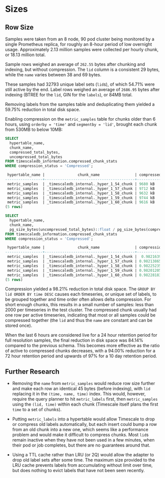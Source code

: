# Sizes

## Row Size

Samples were taken from an 8 node, 90 pod cluster being monitored by a single Prometheus replica, for roughly an
8-hour period of low overnight usage. Approximately 2.13 million samples were collected per hourly chunk, or 18.13
million total.

Sample rows weighed an average of `262.55` bytes after chunking and indexing, but without compression. The `lid`
column is a consistent 29 bytes, while the `name` varies between 38 and 69 bytes.

These samples had 32793 unique label sets (`lid`s), of which 54.71% were still active by the end. Label rows weighed
an average of `2686.95` bytes after indexing (BTREE for the `lid`, GIN for the `labels`), or 84MB total.

Removing labels from the samples table and deduplicating them yielded a 59.75% reduction in total disk space.

Enabling compression on the `metric_samples` table for chunks older than 6 hours, using `orderby = 'time'` and
`segmentby = 'lid'`, brought each chunk from 530MB to below 10MB:

```sql
SELECT
  hypertable_name,
  chunk_name,
  compressed_total_bytes,
  uncompressed_total_bytes
FROM timescaledb_information.compressed_chunk_stats
WHERE compression_status = 'Compressed';

 hypertable_name |               chunk_name                | compressed_total_bytes | uncompressed_total_bytes 
-----------------+-----------------------------------------+------------------------+--------------------------
 metric_samples  | _timescaledb_internal._hyper_1_54_chunk | 9680 kB                | 530 MB
 metric_samples  | _timescaledb_internal._hyper_1_57_chunk | 9712 kB                | 531 MB
 metric_samples  | _timescaledb_internal._hyper_1_58_chunk | 9632 kB                | 530 MB
 metric_samples  | _timescaledb_internal._hyper_1_59_chunk | 9744 kB                | 529 MB
 metric_samples  | _timescaledb_internal._hyper_1_60_chunk | 9616 kB                | 530 MB
(5 rows)

SELECT
  hypertable_name,
  chunk_name,
  pg_size_bytes(uncompressed_total_bytes)::float / pg_size_bytes(compressed_total_bytes) AS compression_ratio
FROM timescaledb_information.compressed_chunk_stats
WHERE compression_status = 'Compressed';

 hypertable_name |               chunk_name                | compression_ratio 
-----------------+-----------------------------------------+-------------------
 metric_samples  | _timescaledb_internal._hyper_1_54_chunk |  0.98216391509434
 metric_samples  | _timescaledb_internal._hyper_1_57_chunk | 0.982138653483992
 metric_samples  | _timescaledb_internal._hyper_1_58_chunk | 0.982252358490566
 metric_samples  | _timescaledb_internal._hyper_1_59_chunk | 0.982012051039698
 metric_samples  | _timescaledb_internal._hyper_1_60_chunk | 0.982281839622641
(5 rows)
```

Compression yielded a 98.21% reduction in total disk space. The `GROUP BY lid ORDER BY time DESC` causes each
timeseries, or unique set of labels, to be grouped together and time order often allows delta compression.
For short enough chunks, this results in a small number of samples: less than 2000 per timeseries
in the test cluster. The compressed chunk usually had one row per active timeseries, indicating that most or
all samples could be compressed together (the `lid` and thus the `name` are constant and can be stored once).

When the last 6 hours are considered live for a 24 hour retention period for full resolution samples, the final
reduction in disk space was 84.14% compared to the previous schema. This becomes more effective as the ratio of
active to compressed chunks decreases, with a 94.00% reduction for a 72 hour retention period and upwards of 97%
for a 10 day retention period.

## Further Research

- Removing the `name` from `metric_samples` would reduce row size further and make each row an identical 45 bytes
  (before indexing), with `lid` replacing it in the `(time, name, time)` index. This would, however, require the
  query planner to hit `metric_labels` first, then `metric_samples` using the `(lid, time)` within each chunk
  (Timescale itself plans the first `time` to a set of chunks).

- Putting `metric_labels` into a hypertable would allow Timescale to drop or compress old labels automatically,
  but each insert could bump a row from an old chunk into a new one, which seems like a performance problem and
  would make it difficult to compress chunks. Most `lid`s remain inactive when they have not been used in a few
  minutes, when their pod or job completes, but there are no guarantees around that.

- Using a TTL cache rather than LRU (or 2Q) would allow the adapter to drop old label sets after some time. The
  maximum size provided to the LRU cache prevents labels from accumulating without limit over time, but does
  nothing to evict labels that have not been seen recently.